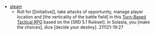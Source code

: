 - [steam](https://store.steampowered.com/app/1096530/Solasta_Crown_of_the_Magister/)
    - Roll for [[initiative]], take attacks of opportunity, manage player location and [the verticality of the battle field] in this [Turn-Based](((3u21ab2t9))) [Tactical RPG](((QNbTj-HnW))) based on the [SRD 5.1 Ruleset]. In Solasta, you [make the choices], dice [decide your destiny].
211121-19:27
